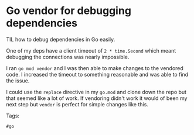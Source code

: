 # Go vendor for debugging dependencies

TIL how to debug dependencies in Go easily. 

One of my deps have a client timeout of `2 * time.Second` which meant debugging the connections was nearly impossible.

I ran `go mod vendor` and I was then able to make changes to the vendored code. I increased the timeout to something reasonable and was able to find the issue.

I could use the `replace` directive in my `go.mod` and clone down the repo but that seemed like a lot of work. If vendoring didn't work it would of been my next step but `vendor` is perfect for simple changes like this.

Tags:

    #go
